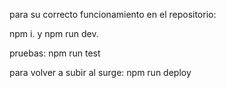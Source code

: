 para su correcto funcionamiento en el repositorio:

npm i. y npm run dev.

pruebas: npm run test

para volver a subir al surge: npm run deploy